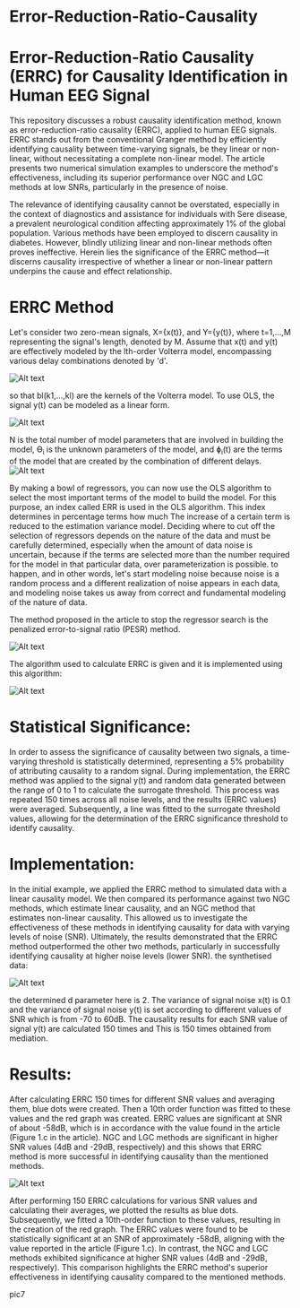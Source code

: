 # Error-Reduction-Ratio-Causality

# Error-Reduction-Ratio Causality (ERRC) for Causality Identification in Human EEG Signal

This repository discusses a robust causality identification method, known as error-reduction-ratio causality (ERRC), applied to human EEG signals. ERRC stands out from the conventional Granger method by efficiently identifying causality between time-varying signals, be they linear or non-linear, without necessitating a complete non-linear model. The article presents two numerical simulation examples to underscore the method's effectiveness, including its superior performance over NGC and LGC methods at low SNRs, particularly in the presence of noise.

The relevance of identifying causality cannot be overstated, especially in the context of diagnostics and assistance for individuals with Sere disease, a prevalent neurological condition affecting approximately 1% of the global population. Various methods have been employed to discern causality in diabetes. However, blindly utilizing linear and non-linear methods often proves ineffective. Herein lies the significance of the ERRC method—it discerns causality irrespective of whether a linear or non-linear pattern underpins the cause and effect relationship.

# ERRC Method
Let's consider two zero-mean signals, X={x(t)}, and Y={y(t)}, where t=1,...,M representing the signal's length, denoted by M. Assume that x(t) and y(t) are effectively modeled by the lth-order Volterra model, encompassing various delay combinations denoted by 'd'.

![Alt text](image_url)


so that bl(k1,...,kl) are the kernels of the Volterra model. To use OLS, the signal y(t) can be modeled as a linear form.

![Alt text](image_url)


N is the total number of model parameters that are involved in building the model, Ɵ<sub>i</sub> is the unknown parameters of the model, and ɸ<sub>i</sub>(t) are the terms of the model that are created by the combination of different delays.
![Alt text](image_url)


By making a bowl of regressors, you can now use the OLS algorithm to select the most important terms of the model to build the model. For this purpose, an index called ERR is used in the OLS algorithm. This index determines in percentage terms how much The increase of a certain term is reduced to the estimation variance model. Deciding where to cut off the selection of regressors depends on the nature of the data and must be carefully determined, especially when the amount of data noise is uncertain, because if the terms are selected more than the number required for the model in that particular data, over parameterization is possible. to happen, and in other words, let's start modeling noise because noise is a random process and a different realization of noise appears in each data, and modeling noise takes us away from correct and fundamental modeling of the nature of data.

The method proposed in the article to stop the regressor search is the penalized error-to-signal ratio (PESR) method.

![Alt text](image_url)


The algorithm used to calculate ERRC is given and it is implemented using this algorithm:

![Alt text](image_url)


# Statistical Significance:
In order to assess the significance of causality between two signals, a time-varying threshold is statistically determined, representing a 5% probability of attributing causality to a random signal. During implementation, the ERRC method was applied to the signal y(t) and random data generated between the range of 0 to 1 to calculate the surrogate threshold. This process was repeated 150 times across all noise levels, and the results (ERRC values) were averaged. Subsequently, a line was fitted to the surrogate threshold values, allowing for the determination of the ERRC significance threshold to identify causality.

# Implementation:
In the initial example, we applied the ERRC method to simulated data with a linear causality model. We then compared its performance against two NGC methods, which estimate linear causality, and an NGC method that estimates non-linear causality. This allowed us to investigate the effectiveness of these methods in identifying causality for data with varying levels of noise (SNR). Ultimately, the results demonstrated that the ERRC method outperformed the other two methods, particularly in successfully identifying causality at higher noise levels (lower SNR).
the synthetised data:

![Alt text](image_url)

the determined d parameter here is 2.
The variance of signal noise x(t) is 0.1 and the variance of signal noise y(t) is set according to different values ​​of SNR which is from -70 to 60dB. The causality results for each SNR value of signal y(t) are calculated 150 times and This is 150 times obtained from mediation.


# Results:
After calculating ERRC 150 times for different SNR values ​​and averaging them, blue dots were created. Then a 10th order function was fitted to these values ​​and the red graph was created. ERRC values ​​are significant at SNR of about -58dB, which is in accordance with the value found in the article (Figure 1.c in the article). NGC and LGC methods are significant in higher SNR values ​​(4dB and -29dB, respectively) and this shows that ERRC method is more successful in identifying causality than the mentioned methods.

![Alt text](image_url)

After performing 150 ERRC calculations for various SNR values and calculating their averages, we plotted the results as blue dots. Subsequently, we fitted a 10th-order function to these values, resulting in the creation of the red graph. The ERRC values were found to be statistically significant at an SNR of approximately -58dB, aligning with the value reported in the article (Figure 1.c). In contrast, the NGC and LGC methods exhibited significance at higher SNR values (4dB and -29dB, respectively). This comparison highlights the ERRC method's superior effectiveness in identifying causality compared to the mentioned methods.

pic7
